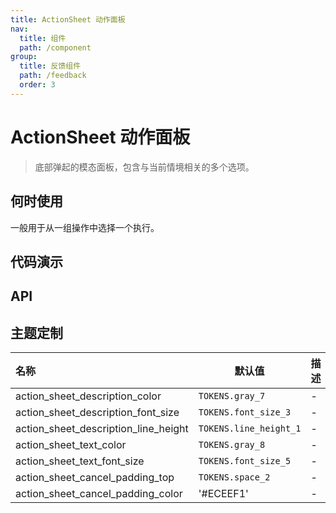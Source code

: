```yaml
---
title: ActionSheet 动作面板
nav:
  title: 组件
  path: /component
group:
  title: 反馈组件
  path: /feedback
  order: 3
---
```


# ActionSheet 动作面板

> 底部弹起的模态面板，包含与当前情境相关的多个选项。

## 何时使用

一般用于从一组操作中选择一个执行。

## 代码演示

<code src="./__fixtures__/base.tsx"></code>

<code src="./__fixtures__/component.tsx"></code>

## API

## 主题定制

| 名称                                 | 默认值                 | 描述 |
| :----------------------------------- | ---------------------- | ---- |
| action_sheet_description_color       | `TOKENS.gray_7`        | -    |
| action_sheet_description_font_size   | `TOKENS.font_size_3`   | -    |
| action_sheet_description_line_height | `TOKENS.line_height_1` | -    |
| action_sheet_text_color              | `TOKENS.gray_8`        | -    |
| action_sheet_text_font_size          | `TOKENS.font_size_5`   | -    |
| action_sheet_cancel_padding_top      | `TOKENS.space_2`       | -    |
| action_sheet_cancel_padding_color    | '#ECEEF1'              | -    |
